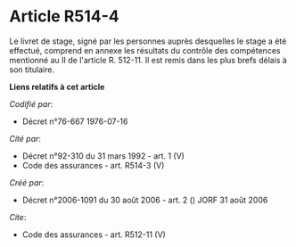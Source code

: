# Article R514-4

Le livret de stage, signé par les personnes auprès desquelles le stage a été effectué, comprend en annexe les résultats du
contrôle des compétences mentionné au II de l'article R. 512-11. Il est remis dans les plus brefs délais à son titulaire.

**Liens relatifs à cet article**

_Codifié par_:

  - Décret n°76-667 1976-07-16

_Cité par_:

  - Décret n°92-310 du 31 mars 1992 - art. 1 (V)
  - Code des assurances - art. R514-3 (V)

_Créé par_:

  - Décret n°2006-1091 du 30 août 2006 - art. 2 () JORF 31 août 2006

_Cite_:

  - Code des assurances - art. R512-11 (V)
